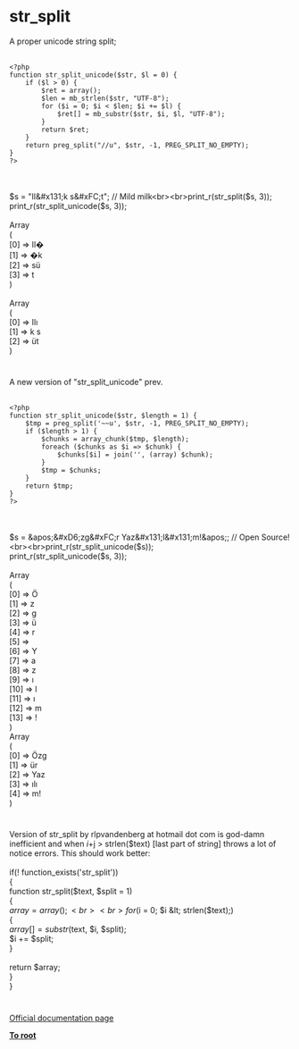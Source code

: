 # str_split



A proper unicode string split;<br><br>

```
<?php
function str_split_unicode($str, $l = 0) {
    if ($l > 0) {
        $ret = array();
        $len = mb_strlen($str, "UTF-8");
        for ($i = 0; $i < $len; $i += $l) {
            $ret[] = mb_substr($str, $i, $l, "UTF-8");
        }
        return $ret;
    }
    return preg_split("//u", $str, -1, PREG_SPLIT_NO_EMPTY);
}
?>
```
<br><br>$s = "Il&#x131;k s&#xFC;t"; // Mild milk<br><br>print_r(str_split($s, 3));<br>print_r(str_split_unicode($s, 3));<br><br>Array<br>(<br>    [0] =&gt; Il&#xFFFD;<br>    [1] =&gt; &#xFFFD;k <br>    [2] =&gt; s&#xFC;<br>    [3] =&gt; t<br>)<br><br>Array<br>(<br>    [0] =&gt; Il&#x131;<br>    [1] =&gt; k s<br>    [2] =&gt; &#xFC;t<br>)  

#

A new version of "str_split_unicode" prev.<br><br>

```
<?php
function str_split_unicode($str, $length = 1) {
    $tmp = preg_split('~~u', $str, -1, PREG_SPLIT_NO_EMPTY);
    if ($length > 1) {
        $chunks = array_chunk($tmp, $length);
        foreach ($chunks as $i => $chunk) {
            $chunks[$i] = join('', (array) $chunk);
        }
        $tmp = $chunks;
    }
    return $tmp;
}
?>
```
<br><br>$s = &apos;&#xD6;zg&#xFC;r Yaz&#x131;l&#x131;m!&apos;; // Open Source!<br><br>print_r(str_split_unicode($s));<br>print_r(str_split_unicode($s, 3));<br><br>Array<br>(<br>    [0] =&gt; &#xD6;<br>    [1] =&gt; z<br>    [2] =&gt; g<br>    [3] =&gt; &#xFC;<br>    [4] =&gt; r<br>    [5] =&gt;  <br>    [6] =&gt; Y<br>    [7] =&gt; a<br>    [8] =&gt; z<br>    [9] =&gt; &#x131;<br>    [10] =&gt; l<br>    [11] =&gt; &#x131;<br>    [12] =&gt; m<br>    [13] =&gt; !<br>)<br>Array<br>(<br>    [0] =&gt; &#xD6;zg<br>    [1] =&gt; &#xFC;r <br>    [2] =&gt; Yaz<br>    [3] =&gt; &#x131;l&#x131;<br>    [4] =&gt; m!<br>)  

#

Version of str_split by rlpvandenberg at hotmail dot com is god-damn inefficient and when $i+$j &gt; strlen($text) [last part of string] throws a lot of notice errors. This should work better:<br><br>    if(! function_exists(&apos;str_split&apos;))<br>    {<br>        function str_split($text, $split = 1)<br>        {<br>            $array = array();<br>            <br>            for ($i = 0; $i &lt; strlen($text);)<br>            {<br>                $array[] = substr($text, $i, $split);<br>                $i += $split;<br>            }<br>            <br>            return $array;<br>        }<br>    }  

#

[Official documentation page](https://www.php.net/manual/en/function.str-split.php)

**[To root](/README.md)**
